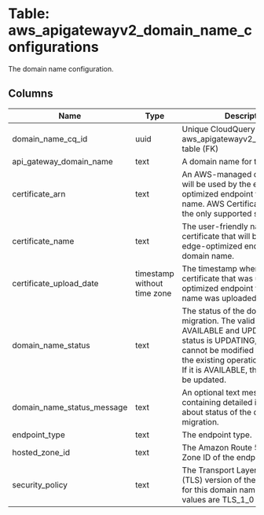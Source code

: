 
# Table: aws_apigatewayv2_domain_name_configurations
The domain name configuration.
## Columns
| Name        | Type           | Description  |
| ------------- | ------------- | -----  |
|domain_name_cq_id|uuid|Unique CloudQuery ID of aws_apigatewayv2_domain_names table (FK)|
|api_gateway_domain_name|text|A domain name for the API.|
|certificate_arn|text|An AWS-managed certificate that will be used by the edge-optimized endpoint for this domain name. AWS Certificate Manager is the only supported source.|
|certificate_name|text|The user-friendly name of the certificate that will be used by the edge-optimized endpoint for this domain name.|
|certificate_upload_date|timestamp without time zone|The timestamp when the certificate that was used by edge-optimized endpoint for this domain name was uploaded.|
|domain_name_status|text|The status of the domain name migration. The valid values are AVAILABLE and UPDATING. If the status is UPDATING, the domain cannot be modified further until the existing operation is complete. If it is AVAILABLE, the domain can be updated.|
|domain_name_status_message|text|An optional text message containing detailed information about status of the domain name migration.|
|endpoint_type|text|The endpoint type.|
|hosted_zone_id|text|The Amazon Route 53 Hosted Zone ID of the endpoint.|
|security_policy|text|The Transport Layer Security (TLS) version of the security policy for this domain name. The valid values are TLS_1_0 and TLS_1_2.|
